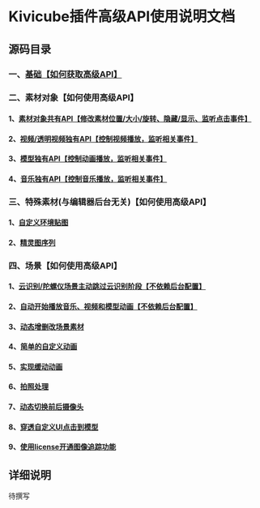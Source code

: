 # Kivicube插件高级API使用说明文档

## 源码目录

### 一、[基础【如何获取高级API】](../../tree/master/pages/base/)

### 二、素材对象【如何使用高级API】

#### 1、[素材对象共有API【修改素材位置/大小/旋转、隐藏/显示、监听点击事件】](../../tree/master/pages/api/common/)

#### 2、[视频/透明视频独有API【控制视频播放，监听相关事件】](../../tree/master/pages/api/video/)

#### 3、[模型独有API【控制动画播放，监听相关事件】](../../tree/master/pages/api/model/)

#### 4、[音乐独有API【控制音乐播放，监听相关事件】](../../tree/master/pages/api/audio/)

### 三、特殊素材(与编辑器后台无关)【如何使用高级API】

#### 1、[自定义环境贴图](../../tree/master/pages/api/envMap/)

#### 2、[精灵图序列](../../tree/master/pages/api/imageSprite/)

### 四、场景【如何使用高级API】

#### 1、[云识别/陀螺仪场景主动跳过云识别阶段【不依赖后台配置】](../../tree/master/pages/api/skipCloudar/)

#### 2、[自动开始播放音乐、视频和模型动画【不依赖后台配置】](../../tree/master/pages/api/autoPlay/)

#### 3、[动态增删改场景素材](../../tree/master/pages/api/manage/)

#### 4、[简单的自定义动画](../../tree/master/pages/api/simpleAnimation/)

#### 5、[实现缓动动画](../../tree/master/pages/api/tweenAnimation/)

#### 6、[拍照处理](../../tree/master/pages/api/photo/)

#### 7、[动态切换前后摄像头](../../tree/master/pages/api/camera/)

#### 8、[穿透自定义UI点击到模型](../../tree/master/pages/api/penetrateUI/)

#### 9、[使用license开通图像追踪功能](../../tree/master/pages/api/image2d-tracking/)

## 详细说明

待撰写
